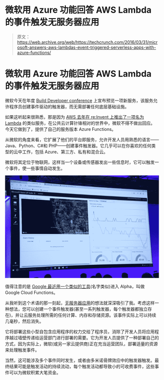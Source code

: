 # 微软用 Azure 功能回答 AWS Lambda 的事件触发无服务器应用

> 原文：<https://web.archive.org/web/https://techcrunch.com/2016/03/31/microsoft-answers-aws-lambdas-event-triggered-serverless-apps-with-azure-functions/>

# 微软用 Azure 功能回答 AWS Lambda 的事件触发无服务器应用

微软今天在年度 [Build Developer conference](https://web.archive.org/web/20230306001118/https://build.microsoft.com/) 上宣布预览一项新服务，该服务允许程序员创建事件驱动的触发器，而无需部署任何底层基础设施。

如果这听起来很熟悉，那是因为 [AWS 去年在 re:Invent 上推出了一项名为 Lambda](https://web.archive.org/web/20230306001118/https://techcrunch.com/2014/11/13/amazon-launches-lambda-an-event-driven-compute-service/) 的类似服务，在公共云计算针锋相对的世界中，微软不得不做出回应。今天它做到了，提供了自己的服务版本 Azure Functions。

从微软的角度来看，它扩展了他们的平台即服务，允许开发人员用熟悉的语言——Java、Python、C#和 PHP——创建事件触发器。它几乎可以在你喜欢的任何类型的云中工作，包括 Azure、第三方、私有和混合云。

微软将其定位于物联网，这样当一个设备或传感器发出一些信息时，它可以触发一个事件，使一些事情自动发生。

![Azure Functions demo](img/36dd5b8f055db3b4331f6506738bd671.png)

值得注意的是 [Google 最近用一个类似的工具](https://web.archive.org/web/20230306001118/https://cloud.google.com/functions/docs)(名字类似)进入 Alpha，叫做 Google Cloud Functions。

从我听到这个术语的那一刻起，[无服务器应用](https://web.archive.org/web/20230306001118/https://techcrunch.com/2015/11/24/aws-lamda-makes-serverless-applications-a-reality/)的想法就深深吸引了我。考虑这样一种想法，您可以创建一个事件触发器(甚至一系列触发器，每个触发器都独立存在)，并让云服务处理所需的任何计算、内存和存储资源。该事件实际上可以持续几毫秒，然后消失。

它将部署这些小型自包含应用程序的权力交给了程序员，消除了开发人员将应用程序越过墙壁传递给运营部门进行部署的需要。它为开发人员提供了一种部署自己的方式，因为实际上，微软(或另一家云提供商)正在充当运营团队，部署适量的资源来处理触发事件。

当然，这可能涉及多个事件同时发生，或者由多米诺骨牌效应中的触发器触发。最终结果可能是触发活动的持续流动，每个触发活动都导致小的可收费事件，这些事件可以为微软积累大笔资金。